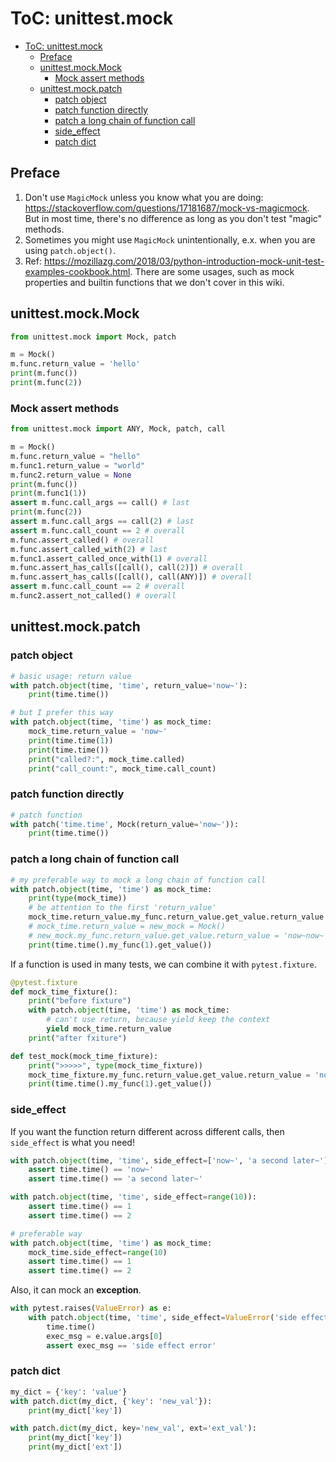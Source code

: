 # ToC: unittest.mock

- [ToC: unittest.mock](#toc-unittestmock)
  - [Preface](#preface)
  - [unittest.mock.Mock](#unittestmockmock)
    - [Mock assert methods](#mock-assert-methods)
  - [unittest.mock.patch](#unittestmockpatch)
    - [patch object](#patch-object)
    - [patch function directly](#patch-function-directly)
    - [patch a long chain of function call](#patch-a-long-chain-of-function-call)
    - [side_effect](#side_effect)
    - [patch dict](#patch-dict)

## Preface

1. Don't use `MagicMock` unless you know what you are doing: https://stackoverflow.com/questions/17181687/mock-vs-magicmock. But in most time, there's no difference as long as you don't test "magic" methods.
2. Sometimes you might use `MagicMock` unintentionally, e.x. when you are using `patch.object()`.
3. Ref: https://mozillazg.com/2018/03/python-introduction-mock-unit-test-examples-cookbook.html. There are some usages, such as mock properties and builtin functions that we don't cover in this wiki.

## unittest.mock.Mock

```python
from unittest.mock import Mock, patch

m = Mock()
m.func.return_value = 'hello'
print(m.func())
print(m.func(2))
```

### Mock assert methods

```python
from unittest.mock import ANY, Mock, patch, call

m = Mock()
m.func.return_value = "hello"
m.func1.return_value = "world"
m.func2.return_value = None
print(m.func())
print(m.func1(1))
assert m.func.call_args == call() # last
print(m.func(2))
assert m.func.call_args == call(2) # last
assert m.func.call_count == 2 # overall
m.func.assert_called() # overall
m.func.assert_called_with(2) # last
m.func1.assert_called_once_with(1) # overall
m.func.assert_has_calls([call(), call(2)]) # overall
m.func.assert_has_calls([call(), call(ANY)]) # overall
assert m.func.call_count == 2 # overall
m.func2.assert_not_called() # overall
```

## unittest.mock.patch

### patch object

```python
# basic usage: return value
with patch.object(time, 'time', return_value='now~'):
    print(time.time())

# but I prefer this way
with patch.object(time, 'time') as mock_time:
    mock_time.return_value = 'now~'
    print(time.time(1))
    print(time.time())
    print("called?:", mock_time.called)
    print("call_count:", mock_time.call_count)
```

### patch function directly

```python
# patch function
with patch('time.time', Mock(return_value='now~')):
    print(time.time())
```

### patch a long chain of function call

```python
# my preferable way to mock a long chain of function call
with patch.object(time, 'time') as mock_time:
    print(type(mock_time))
    # be attention to the first 'return_value'
    mock_time.return_value.my_func.return_value.get_value.return_value = 'now~now~'
    # mock_time.return_value = new_mock = Mock()
    # new_mock.my_func.return_value.get_value.return_value = 'now~now~'
    print(time.time().my_func(1).get_value())
```

If a function is used in many tests, we can combine it with `pytest.fixture`.

```python
@pytest.fixture
def mock_time_fixture():
    print("before fixture")
    with patch.object(time, 'time') as mock_time:
        # can't use return, because yield keep the context
        yield mock_time.return_value
    print("after fxiture")

def test_mock(mock_time_fixture):
    print(">>>>>", type(mock_time_fixture))
    mock_time_fixture.my_func.return_value.get_value.return_value = 'now~now~'
    print(time.time().my_func(1).get_value())
```

### side_effect

If you want the function return different across different calls, then `side_effect` is what you need!

```python
with patch.object(time, 'time', side_effect=['now~', 'a second later~']):
    assert time.time() == 'now~'
    assert time.time() == 'a second later~'

with patch.object(time, 'time', side_effect=range(10)):
    assert time.time() == 1
    assert time.time() == 2

# preferable way
with patch.object(time, 'time') as mock_time:
    mock_time.side_effect=range(10)
    assert time.time() == 1
    assert time.time() == 2
```

Also, it can mock an **exception**.

```python
with pytest.raises(ValueError) as e:
    with patch.object(time, 'time', side_effect=ValueError('side effect error')):
        time.time()
        exec_msg = e.value.args[0]
        assert exec_msg == 'side effect error'
```

### patch dict

```python
my_dict = {'key': 'value'}
with patch.dict(my_dict, {'key': 'new_val'}):
    print(my_dict['key'])

with patch.dict(my_dict, key='new_val', ext='ext_val'):
    print(my_dict['key'])
    print(my_dict['ext'])
```
